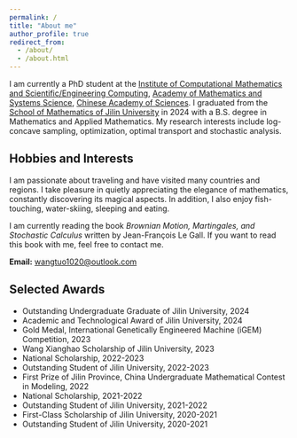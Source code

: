 ```yaml
---
permalink: /
title: "About me"
author_profile: true
redirect_from: 
  - /about/
  - /about.html
---
```




I am currently a PhD student at the [Institute of Computational Mathematics and Scientific/Engineering Computing](https://icmsec.cc.ac.cn/), [Academy of Mathematics and Systems Science](http://www.amss.ac.cn/), [Chinese Academy of Sciences](https://www.cas.ac.cn/). I graduated from the [School of Mathematics of Jilin University](https://math.jlu.edu.cn/) in 2024 with a B.S. degree in Mathematics and Applied Mathematics. My research interests include log-concave sampling, optimization, optimal transport and stochastic analysis.

## Hobbies and Interests
I am passionate about traveling and have visited many countries and regions. I take pleasure in quietly appreciating the elegance of mathematics, constantly discovering its magical aspects. In addition, I also enjoy fish-touching, water-skiing, sleeping and eating.

I am currently reading the book *Brownian Motion, Martingales, and Stochastic Calculus* written by Jean-François Le Gall. If you want to read this book with me, feel free to contact me.

**Email:** wangtuo1020@outlook.com

## Selected Awards

- Outstanding Undergraduate Graduate of Jilin University, 2024
- Academic and Technological Award of Jilin University, 2024
- Gold Medal, International Genetically Engineered Machine (iGEM) Competition, 2023
- Wang Xianghao Scholarship of Jilin University, 2023
- National Scholarship, 2022-2023
- Outstanding Student of Jilin University, 2022-2023
- First Prize of Jilin Province, China Undergraduate Mathematical Contest in Modeling, 2022
- National Scholarship, 2021-2022
- Outstanding Student of Jilin University, 2021-2022
- First-Class Scholarship of Jilin University, 2020-2021
- Outstanding Student of Jilin University, 2020-2021






